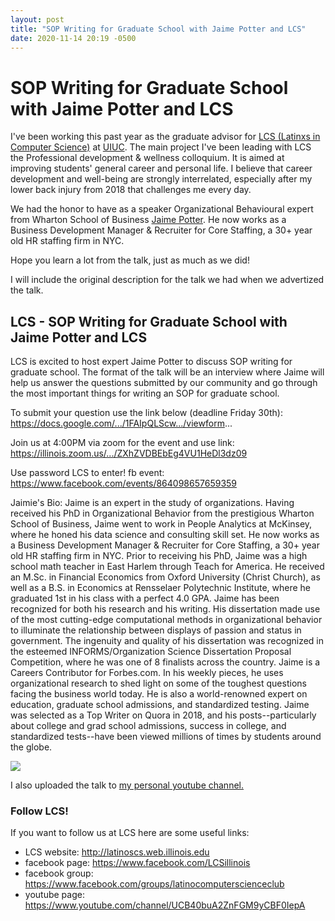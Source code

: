 ```yaml
---
layout: post
title: "SOP Writing for Graduate School with Jaime Potter and LCS"
date: 2020-11-14 20:19 -0500
---
```



# SOP Writing for Graduate School with Jaime Potter and LCS

I've been working this past year as the graduate advisor for 
[LCS (Latinxs in Computer Science)](http://latinoscs.web.illinois.edu/) at [UIUC](https://illinois.edu/).
The main project I've been leading with LCS the 
Professional development & wellness colloquium.
It is aimed at improving students' general career and personal life.
I believe that career development and well-being are 
strongly interrelated, especially after my lower back injury from 2018 that challenges me every day.

We had the honor to have as a speaker Organizational Behavioural expert from
Wharton School of Business [Jaime Potter](https://www.forbes.com/sites/jaimepotter/?sh=23f72a294e31).
He now works as a Business Development Manager & Recruiter for Core Staffing, a 30+ year old HR staffing firm in NYC.


Hope you learn a lot from the talk, just as much as we did!

I will include the original description for the talk we had when we advertized the talk.

## LCS - SOP Writing for Graduate School with Jaime Potter and LCS

LCS is excited to host expert Jaime Potter to discuss SOP writing for graduate school. 
The format of the talk will be an interview where Jaime will help us answer the questions submitted by our community and go through the most important things 
for writing an SOP for graduate school.

To submit your question use the link below (deadline Friday 30th): https://docs.google.com/.../1FAIpQLScw.../viewform...

Join us at 4:00PM via zoom for the event and use link: https://illinois.zoom.us/.../ZXhZVDBEbEg4VU1HeDl3dz09

Use password LCS to enter!
fb event: https://www.facebook.com/events/864098657659359

Jaimie's Bio:
Jaime is an expert in the study of organizations. Having received his PhD in Organizational Behavior from the prestigious Wharton 
School of Business, Jaime went to work in People Analytics at McKinsey, where he honed his data science and consulting skill set. 
He now works as a Business Development Manager & Recruiter for Core Staffing, a 30+ year old HR staffing firm in NYC.
Prior to receiving his PhD, Jaime was a high school math teacher in East Harlem through Teach for America. 
He received an M.Sc. in Financial Economics from Oxford University (Christ Church), 
as well as a B.S. in Economics at Rensselaer Polytechnic Institute, where he graduated 1st in his class with a perfect 4.0 GPA.
Jaime has been recognized for both his research and his writing. His dissertation made use of the most cutting-edge computational 
methods in organizational behavior to illuminate the relationship between displays of passion and status in government. The ingenuity 
and quality of his dissertation was recognized in the esteemed INFORMS/Organization Science Dissertation Proposal Competition, where he was one of 8 finalists across the country.
Jaime is a Careers Contributor for Forbes.com. 
In his weekly pieces, he uses organizational research to shed light on some of the toughest questions facing the business world today. He is also a world-renowned expert on education, graduate school admissions, and standardized testing. Jaime was selected as a Top Writer on Quora in 2018, and his posts--particularly about college and grad school admissions, success in college, and standardized tests--have been viewed millions of times by students around the globe.

<!---
to embed videos go to the website
http://embedyoutube.org/
then paste the link in the place they tell you so they can create the markdown you can copy paste to your blog post.
-->
[![](http://img.youtube.com/vi/aayoU5c7fnc/0.jpg)](http://www.youtube.com/watch?v=aayoU5c7fnc "potter")


I also uploaded the talk to [my personal youtube channel.](https://www.youtube.com/watch?v=6vPkDn-Qoc8)


### Follow LCS!

If you want to follow us at LCS here are some useful links:
- LCS website: http://latinoscs.web.illinois.edu 
- facebook page: https://www.facebook.com/LCSillinois  
- facebook group: https://www.facebook.com/groups/latinocomputerscienceclub 
- youtube page: https://www.youtube.com/channel/UCB40buA2ZnFGM9yCBF0IepA 

